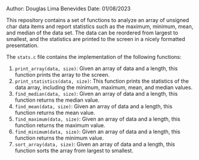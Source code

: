 
Author: Douglas Lima Benevides
Date: 01/08/2023

This repository contains a set of functions to analyze an array of unsigned char data items and report statistics such as the maximum, minimum, mean, and median of the data set. The data can be reordered from largest to smallest, and the statistics are printed to the screen in a nicely formatted presentation.


The `stats.c` file contains the implementation of the following functions:

1. `print_array(data, size)`: Given an array of data and a length, this function prints the array to the screen.
2. `print_statistics(data, size)`: This function prints the statistics of the data array, including the minimum, maximum, mean, and median values.
3. `find_median(data, size)`: Given an array of data and a length, this function returns the median value.
4. `find_mean(data, size)`: Given an array of data and a length, this function returns the mean value.
5. `find_maximum(data, size)`: Given an array of data and a length, this function returns the maximum value.
6. `find_minimum(data, size)`: Given an array of data and a length, this function returns the minimum value.
7. `sort_array(data, size)`: Given an array of data and a length, this function sorts the array from largest to smallest.

